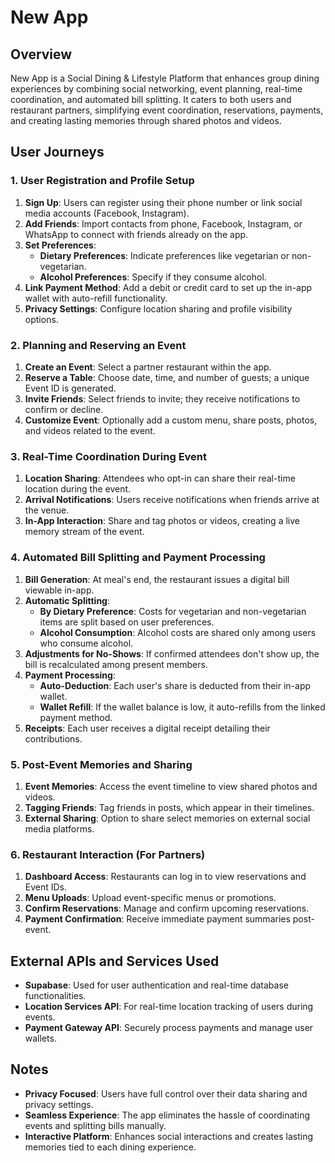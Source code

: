# New App

## Overview

New App is a Social Dining & Lifestyle Platform that enhances group dining experiences by combining social networking, event planning, real-time coordination, and automated bill splitting. It caters to both users and restaurant partners, simplifying event coordination, reservations, payments, and creating lasting memories through shared photos and videos.

## User Journeys

### 1. User Registration and Profile Setup

1. **Sign Up**: Users can register using their phone number or link social media accounts (Facebook, Instagram).
2. **Add Friends**: Import contacts from phone, Facebook, Instagram, or WhatsApp to connect with friends already on the app.
3. **Set Preferences**:
   - **Dietary Preferences**: Indicate preferences like vegetarian or non-vegetarian.
   - **Alcohol Preferences**: Specify if they consume alcohol.
4. **Link Payment Method**: Add a debit or credit card to set up the in-app wallet with auto-refill functionality.
5. **Privacy Settings**: Configure location sharing and profile visibility options.

### 2. Planning and Reserving an Event

1. **Create an Event**: Select a partner restaurant within the app.
2. **Reserve a Table**: Choose date, time, and number of guests; a unique Event ID is generated.
3. **Invite Friends**: Select friends to invite; they receive notifications to confirm or decline.
4. **Customize Event**: Optionally add a custom menu, share posts, photos, and videos related to the event.

### 3. Real-Time Coordination During Event

1. **Location Sharing**: Attendees who opt-in can share their real-time location during the event.
2. **Arrival Notifications**: Users receive notifications when friends arrive at the venue.
3. **In-App Interaction**: Share and tag photos or videos, creating a live memory stream of the event.

### 4. Automated Bill Splitting and Payment Processing

1. **Bill Generation**: At meal's end, the restaurant issues a digital bill viewable in-app.
2. **Automatic Splitting**:
   - **By Dietary Preference**: Costs for vegetarian and non-vegetarian items are split based on user preferences.
   - **Alcohol Consumption**: Alcohol costs are shared only among users who consume alcohol.
3. **Adjustments for No-Shows**: If confirmed attendees don't show up, the bill is recalculated among present members.
4. **Payment Processing**:
   - **Auto-Deduction**: Each user's share is deducted from their in-app wallet.
   - **Wallet Refill**: If the wallet balance is low, it auto-refills from the linked payment method.
5. **Receipts**: Each user receives a digital receipt detailing their contributions.

### 5. Post-Event Memories and Sharing

1. **Event Memories**: Access the event timeline to view shared photos and videos.
2. **Tagging Friends**: Tag friends in posts, which appear in their timelines.
3. **External Sharing**: Option to share select memories on external social media platforms.

### 6. Restaurant Interaction (For Partners)

1. **Dashboard Access**: Restaurants can log in to view reservations and Event IDs.
2. **Menu Uploads**: Upload event-specific menus or promotions.
3. **Confirm Reservations**: Manage and confirm upcoming reservations.
4. **Payment Confirmation**: Receive immediate payment summaries post-event.

## External APIs and Services Used

- **Supabase**: Used for user authentication and real-time database functionalities.
- **Location Services API**: For real-time location tracking of users during events.
- **Payment Gateway API**: Securely process payments and manage user wallets.

## Notes

- **Privacy Focused**: Users have full control over their data sharing and privacy settings.
- **Seamless Experience**: The app eliminates the hassle of coordinating events and splitting bills manually.
- **Interactive Platform**: Enhances social interactions and creates lasting memories tied to each dining experience.
